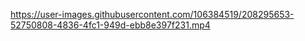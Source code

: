 

https://user-images.githubusercontent.com/106384519/208295653-52750808-4836-4fc1-949d-ebb8e397f231.mp4


